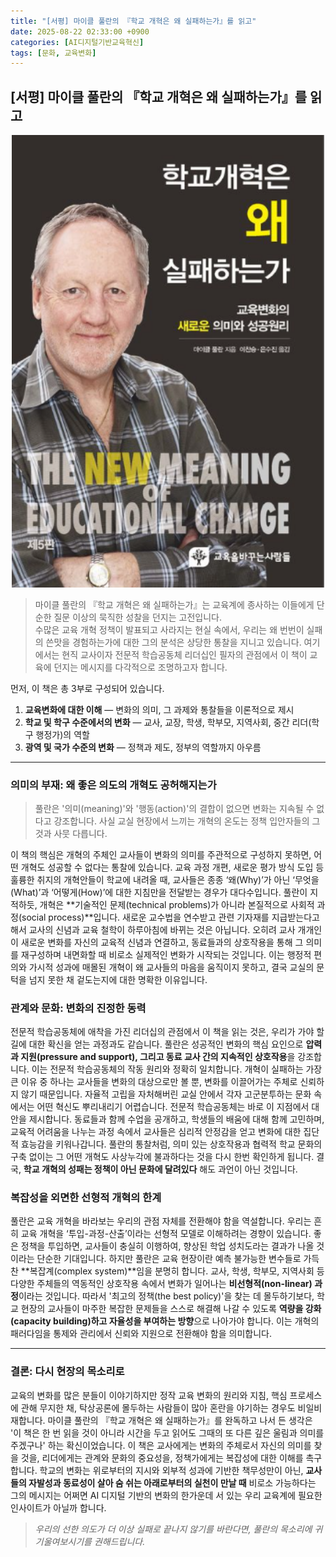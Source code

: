 ```yaml
---
title: "[서평] 마이클 풀란의 『학교 개혁은 왜 실패하는가』를 읽고"
date: 2025-08-22 02:33:00 +0900
categories: [AI디지털기반교육혁신]
tags: [문화, 교육변화]
---
```


## [서평] 마이클 풀란의 『학교 개혁은 왜 실패하는가』를 읽고

<p align="center">
  <img src="/assets/newmeaning.png" alt="교육의변화" width="500">
</p>

> 마이클 풀란의 『학교 개혁은 왜 실패하는가』는 교육계에 종사하는 이들에게 단순한 질문 이상의 묵직한 성찰을 던지는 고전입니다. <br> 수많은 교육 개혁 정책이 발표되고 사라지는 현실 속에서, 우리는 왜 번번이 실패의 쓴맛을 경험하는가에 대한 그의 분석은 상당한 통찰을 지니고 있습니다.
> 여기에서는 현직 교사이자 전문적 학습공동체 리더십인 필자의 관점에서 이 책이 교육에 던지는 메시지를 다각적으로 조명하고자 합니다.

먼저, 이 책은 총 3부로 구성되어 있습니다.

1.  **교육변화에 대한 이해** — 변화의 의미, 그 과제와 통찰들을 이론적으로 제시
2.  **학교 및 학구 수준에서의 변화** — 교사, 교장, 학생, 학부모, 지역사회, 중간 리더(학구 행정가)의 역할
3.  **광역 및 국가 수준의 변화** — 정책과 제도, 정부의 역할까지 아우름

---

### 의미의 부재: 왜 좋은 의도의 개혁도 공허해지는가

> 풀란은 '의미(meaning)'와 '행동(action)'의 결합이 없으면 변화는 지속될 수 없다고 강조합니다.
사실 교실 현장에서 느끼는 개혁의 온도는 정책 입안자들의 그것과 사뭇 다릅니다.

이 책의 핵심은 개혁의 주체인 교사들이 변화의 의미를 주관적으로 구성하지 못하면, 어떤 개혁도 성공할 수 없다는 통찰에 있습니다. 교육 과정 개편, 새로운 평가 방식 도입 등 훌륭한 취지의 개혁안들이 학교에 내려올 때, 교사들은 종종 ‘왜(Why)’가 아닌 ‘무엇을(What)’과 ‘어떻게(How)’에 대한 지침만을 전달받는 경우가 대다수입니다.
풀란이 지적하듯, 개혁은 **기술적인 문제(technical problems)가 아니라 본질적으로 사회적 과정(social process)**입니다. 새로운 교수법을 연수받고 관련 기자재를 지급받는다고 해서 교사의 신념과 교육 철학이 하루아침에 바뀌는 것은 아닙니다. 오히려 교사 개개인이 새로운 변화를 자신의 교육적 신념과 연결하고, 동료들과의 상호작용을 통해 그 의미를 재구성하며 내면화할 때 비로소 실제적인 변화가 시작되는 것입니다.
이는 행정적 편의와 가시적 성과에 매몰된 개혁이 왜 교사들의 마음을 움직이지 못하고, 결국 교실의 문턱을 넘지 못한 채 겉도는지에 대한 명확한 이유입니다.

### 관계와 문화: 변화의 진정한 동력

전문적 학습공동체에 애착을 가진 리더십의 관점에서 이 책을 읽는 것은, 우리가 가야 할 길에 대한 확신을 얻는 과정과도 같습니다. 풀란은 성공적인 변화의 핵심 요인으로 **압력과 지원(pressure and support), 그리고 동료 교사 간의 지속적인 상호작용**을 강조합니다. 이는 전문적 학습공동체의 작동 원리와 정확히 일치합니다.
개혁이 실패하는 가장 큰 이유 중 하나는 교사들을 변화의 대상으로만 볼 뿐, 변화를 이끌어가는 주체로 신뢰하지 않기 때문입니다. 자율적 고립을 자처해버린 교실 안에서 각자 고군분투하는 문화 속에서는 어떤 혁신도 뿌리내리기 어렵습니다. 전문적 학습공동체는 바로 이 지점에서 대안을 제시합니다.
동료들과 함께 수업을 공개하고, 학생들의 배움에 대해 함께 고민하며, 교육적 어려움을 나누는 과정 속에서 교사들은 심리적 안정감을 얻고 변화에 대한 집단적 효능감을 키워나갑니다. 풀란의 통찰처럼, 의미 있는 상호작용과 협력적 학교 문화의 구축 없이는 그 어떤 개혁도 사상누각에 불과하다는 것을 다시 한번 확인하게 됩니다. 결국, **학교 개혁의 성패는 정책이 아닌 문화에 달려있다** 해도 과언이 아닌 것입니다.

### 복잡성을 외면한 선형적 개혁의 한계

풀란은 교육 개혁을 바라보는 우리의 관점 자체를 전환해야 함을 역설합니다. 우리는 흔히 교육 개혁을 ‘투입-과정-산출’이라는 선형적 모델로 이해하려는 경향이 있습니다. 좋은 정책을 투입하면, 교사들이 충실히 이행하여, 향상된 학업 성치도라는 결과가 나올 것이라는 단순한 기대입니다.
하지만 풀란은 교육 현장이란 예측 불가능한 변수들로 가득 찬 **복잡계(complex system)**임을 분명히 합니다. 교사, 학생, 학부모, 지역사회 등 다양한 주체들의 역동적인 상호작용 속에서 변화가 일어나는 **비선형적(non-linear) 과정**이라는 것입니다.
따라서 '최고의 정책(the best policy)'을 찾는 데 몰두하기보다, 학교 현장의 교사들이 마주한 복잡한 문제들을 스스로 해결해 나갈 수 있도록 **역량을 강화(capacity building)하고 자율성을 부여하는 방향**으로 나아가야 합니다. 이는 개혁의 패러다임을 통제와 관리에서 신뢰와 지원으로 전환해야 함을 의미합니다.

---

### 결론: 다시 현장의 목소리로

교육의 변화를 많은 분들이 이야기하지만 정작 교육 변화의 원리와 지침, 핵심 프로세스에 관해 무지한 채, 탁상공론에 몰두하는 사람들이 많아 혼란을 야기하는 경우도 비일비재합니다. 마이클 풀란의 『학교 개혁은 왜 실패하는가』를 완독하고 나서 든 생각은 '이 책은 한 번 읽을 것이 아니라 시간을 두고 읽어도 그때의 또 다른 깊은 울림과 의미를 주겠구나' 하는 확신이었습니다.
이 책은 교사에게는 변화의 주체로서 자신의 의미를 찾을 것을, 리더에게는 관계와 문화의 중요성을, 정책가에게는 복잡성에 대한 이해를 촉구합니다. 학교의 변화는 위로부터의 지시와 외부적 성과에 기반한 책무성만이 아닌, **교사들의 자발성과 동료성이 살아 숨 쉬는 아래로부터의 실천이 만날 때** 비로소 가능하다는 그의 메시지는 어쩌면 AI 디지털 기반의 변화의 한가운데 서 있는 우리 교육계에 필요한 인사이트가 아닐까 합니다.

> *우리의 선한 의도가 더 이상 실패로 끝나지 않기를 바란다면, 풀란의 목소리에 귀 기울여보시기를 권해드립니다.*
